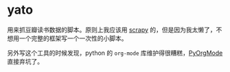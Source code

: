 # yato #

用来抓豆瓣读书数据的脚本。原则上我应该用 [scrapy](https://scrapy.org/) 的，但是因为我太懒了，不想用一个完整的框架写一个一次性的小脚本。

另外写这个工具的时候发现，python 的 `org-mode` 库维护得很糟糕，[PyOrgMode ](https://github.com/bjonnh/PyOrgMode) 直接弃坑了。
